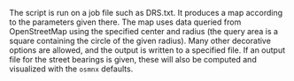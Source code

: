 The script is run on a job file such as DRS.txt.
It produces a map according to the parameters given there.
The map uses data queried from OpenStreetMap using the specified center and radius (the query area is a square containing the circle of the given radius).
Many other decorative options are allowed, and the output is written to a specified file.
If an output file for the street bearings is given, these will also be computed and visualized with the `osmnx` defaults.
